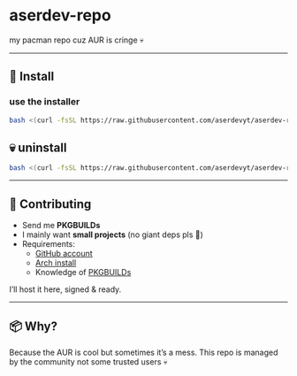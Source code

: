 # aserdev-repo  
my pacman repo cuz AUR is cringe 💀  

---

## 🚀 Install  



### use the installer
```sh
bash <(curl -fsSL https://raw.githubusercontent.com/aserdevyt/aserdev-repo/refs/heads/main/install.sh)
```
## 💀 uninstall

```sh
bash <(curl -fsSL https://raw.githubusercontent.com/aserdevyt/aserdev-repo/refs/heads/main/uninstall.sh)
```

---

## 🤝 Contributing  

- Send me **PKGBUILDs**  
- I mainly want **small projects** (no giant deps pls 🙏)  
- Requirements:  
  - [GitHub account](https://github.com/)  
  - [Arch install](https://archlinux.org/)  
  - Knowledge of [PKGBUILDs](https://wiki.archlinux.org/title/PKGBUILD)  

I’ll host it here, signed & ready.  

---

## 📦 Why?  
Because the AUR is cool but sometimes it’s a mess. This repo is managed by the community not some trusted users 💀 
